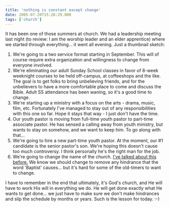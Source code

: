 ```yaml
---
title: 'nothing is constant except change'
date: 2005-07-20T15:28:29.000
tags: ['church']
---
```


It has been one of those summers at church. We had a leadership meeting last night (to review: I am the worship leader and an elder apprentice) where we started through everything... it went all evening. Just a thumbnail sketch:

1. We're going to a two service format starting in September. This will of course require extra organization and willingness to change from everyone involved.
2. We're eliminating our adult Sunday School classes in favor of 8-week weeknight courses to be held off-campus, at coffeeshops and the like. The goal is to get folks to bring unbelieving friends, and for the unbelievers to have a more comfortable place to come and discuss the Bible. Adult SS attendance has been waning, so it's a good time to change.
3. We're starting up a ministry with a focus on the arts - drama, music, film, etc. Fortunately I've managed to stay out of any responsibilities with this one so far. Hope it stays that way - I just don't have the time.
4. Our youth pastor is moving from full-time youth pastor to part-time associate pastor. He has sensed a calling away from youth ministry, but wants to stay on somehow, and we want to keep him. To go along with that...
5. We're going to hire a new part-time youth pastor. At the moment, our #1 candidate is the senior pastor's son. We're hoping this doesn't cause too much controversy. I think personally he's the right man for the job.
6. We're going to change the name of the church. [I've talked about this before.](/05/06/whats-in-a-name/) We know we should change to remove any hindrance that the word 'Baptist' causes... but it's hard for some of the old-timers to want to change.

I have to remember in the end that ultimately, it's God's church, and He will have to work His will in everything we do. He will get done exactly what He wants to get done... we just have to make sure we don't make hindrances and slip the schedule by months or years. Such is the lesson for today. :-)
